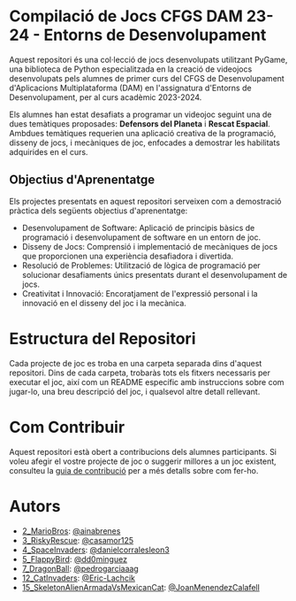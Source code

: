 # Compilació de Jocs CFGS DAM 23-24 - Entorns de Desenvolupament

Aquest repositori és una col·lecció de jocs desenvolupats utilitzant PyGame, una biblioteca de Python especialitzada en la creació de videojocs desenvolupats pels alumnes de primer curs del CFGS de Desenvolupament d'Aplicacions Multiplataforma (DAM) en l'assignatura d'Entorns de Desenvolupament, per al curs acadèmic 2023-2024.

Els alumnes han estat desafiats a programar un videojoc seguint una de dues temàtiques proposades: **Defensors del Planeta** i **Rescat Espacial**. Ambdues temàtiques requerien una aplicació creativa de la programació, disseny de jocs, i mecàniques de joc, enfocades a demostrar les habilitats adquirides en el curs.

## Objectius d'Aprenentatge

Els projectes presentats en aquest repositori serveixen com a demostració pràctica dels següents objectius d'aprenentatge:

* Desenvolupament de Software: Aplicació de principis bàsics de programació i desenvolupament de software en un entorn de joc.
* Disseny de Jocs: Comprensió i implementació de mecàniques de jocs que proporcionen una experiència desafiadora i divertida.
* Resolució de Problemes: Utilització de lògica de programació per solucionar desafiaments únics presentats durant el desenvolupament de jocs.
* Creativitat i Innovació: Encoratjament de l'expressió personal i la innovació en el disseny del joc i la mecànica.

# Estructura del Repositori
Cada projecte de joc es troba en una carpeta separada dins d'aquest repositori. Dins de cada carpeta, trobaràs tots els fitxers necessaris per executar el joc, així com un README específic amb instruccions sobre com jugar-lo, una breu descripció del joc, i qualsevol altre detall rellevant.

# Com Contribuir

Aquest repositori està obert a contribucions dels alumnes participants. Si voleu afegir el vostre projecte de joc o suggerir millores a un joc existent, consulteu la [guia de contribució](CONTRIBUTING.md) per a més detalls sobre com fer-ho.

# Autors

* [2_MarioBros](2_MarioBros): [@ainabrenes](https://github.com/ainabrenes)
* [3_RiskyRescue](3_RiskyRescue): [@casamor125](https://github.com/casamor125)
* [4_SpaceInvaders](4_SpaceInvaders): [@danielcorralesleon3](https://github.com/danielcorralesleon3)
* [5_FlappyBird](5_FlappyBird): [@dd0minguez](https://github.com/dd0minguez)
* [7_DragonBall](7_DragonBall): [@pedrogarciaaag](https://github.com/pedrogarciaaag)
* [12_CatInvaders](12_CatInvaders): [@Eric-Lachcik](https://github.com/Eric-Lachcik)
* [15_SkeletonAlienArmadaVsMexicanCat](15_SkeletonAlienArmadaVsMexicanCat): [@JoanMenendezCalafell](https://github.com/JoanMenendezCalafell)
